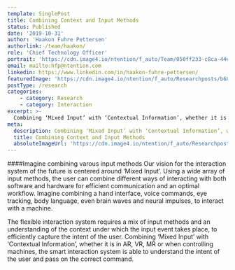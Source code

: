 ```yaml
---
template: SinglePost
title: Combining Context and Input Methods
status: Published
date: '2019-10-31'
author: 'Haakon Fuhre Pettersen'
authorlink: /team/haakon/
role: 'Chief Technology Officer'
portrait: 'https://cdn.image4.io/ntention/f_auto/Team/050ff233-c8ca-44ec-8c0a-b4de723884a6.Jpeg'
email: mailto:hfp@ntention.com
linkedin: https://www.linkedin.com/in/haakon-fuhre-pettersen/
featuredImage: 'https://cdn.image4.io/ntention/f_auto/Researchposts/b68bf460-8aea-4891-9d89-0eaf47afe759.Jpeg'
postType: /research
categories:
    - category: Research
    - category: Interaction
excerpt: >-
  Combining ‘Mixed Input’ with ‘Contextual Information’, whether it is in AR, VR, MR or when controlling machines, the smart interaction system is able to understand the intent of the user and pass on the correct command.
meta:
  description: Combining ‘Mixed Input’ with ‘Contextual Information’, whether it is in AR, VR, MR or when controlling machines, the smart interaction system is able to understand the intent of the user and pass on the correct command.
  title: Combining Context and Input Methods
  absoluteImageUrl: 'https://cdn.image4.io/ntention/f_auto/Researchposts/b68bf460-8aea-4891-9d89-0eaf47afe759.Jpeg'
---
```

####Imagine combining varous input methods
Our vision for the interaction system of the future is centered around ‘Mixed Input’. Using a wide array of input methods, the user can combine different ways of interacting with both software and hardware for efficient communication and an optimal workflow. Imagine combining a hand interface, voice commands, eye tracking, body language, even brain waves and neural impulses, to interact with a machine.

The flexible interaction system requires a mix of input methods and an understanding of the context under which the input event takes place, to efficiently capture the intent of the user. Combining ‘Mixed Input’ with ‘Contextual Information’, whether it is in AR, VR, MR or when controlling machines, the smart interaction system is able to understand the intent of the user and pass on the correct command.
